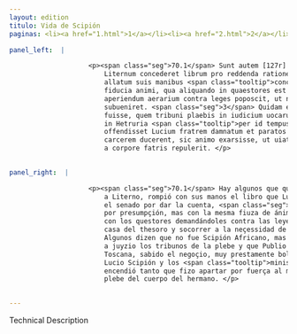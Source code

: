 ```yaml
---
layout: edition
titulo: Vida de Scipión
paginas: <li><a href="1.html">1</a></li><li><a href="2.html">2</a></li><li><a href="3.html">3</a></li><li><a href="4.html">4</a></li><li><a href="5.html">5</a></li><li><a href="6.html">6</a></li><li><a href="7.html">7</a></li><li><a href="8.html">8</a></li><li><a href="9.html">9</a></li><li><a href="10.html">10</a></li><li><a href="11.html">11</a></li><li><a href="12.html">12</a></li><li><a href="13.html">13</a></li><li><a href="14.html">14</a></li><li><a href="15.html">15</a></li><li><a href="16.html">16</a></li><li><a href="17.html">17</a></li><li><a href="18.html">18</a></li><li><a href="19.html">19</a></li><li><a href="20.html">20</a></li><li><a href="21.html">21</a></li><li><a href="22.html">22</a></li><li><a href="23.html">23</a></li><li><a href="24.html">24</a></li><li><a href="25.html">25</a></li><li><a href="26.html">26</a></li><li><a href="27.html">27</a></li><li><a href="28.html">28</a></li><li><a href="29.html">29</a></li><li><a href="30.html">30</a></li><li><a href="31.html">31</a></li><li><a href="32.html">32</a></li><li><a href="33.html">33</a></li><li><a href="34.html">34</a></li><li><a href="35.html">35</a></li><li><a href="36.html">36</a></li><li><a href="37.html">37</a></li><li><a href="38.html">38</a></li><li><a href="39.html">39</a></li><li><a href="40.html">40</a></li><li><a href="41.html">41</a></li><li><a href="42.html">42</a></li><li><a href="43.html">43</a></li><li><a href="44.html">44</a></li><li><a href="45.html">45</a></li><li><a href="46.html">46</a></li><li><a href="47.html">47</a></li><li><a href="48.html">48</a></li><li><a href="49.html">49</a></li><li><a href="50.html">50</a></li><li><a href="51.html">51</a></li><li><a href="52.html">52</a></li><li><a href="53.html">53</a></li><li><a href="54.html">54</a></li><li><a href="55.html">55</a></li><li><a href="56.html">56</a></li><li><a href="57.html">57</a></li><li><a href="58.html">58</a></li><li><a href="59.html">59</a></li><li><a href="60.html">60</a></li><li><a href="61.html">61</a></li><li><a href="62.html">62</a></li><li><a href="63.html">63</a></li><li><a href="64.html">64</a></li><li><a href="65.html">65</a></li><li><a href="66.html">66</a></li><li><a href="67.html">67</a></li><li><a href="68.html">68</a></li><li><a href="69.html">69</a></li><li><a href="70.html">70</a></li><li><a href="71.html">71</a></li><li><a href="72.html">72</a></li><li><a href="73.html">73</a></li><li><a href="74.html">74</a></li>

panel_left:  |

                    <p><span class="seg">70.1</span> Sunt autem [127r] qui uolunt Publium Scipionem priusquam
                        Liternum concederet librum pro reddenda ratione a L. fratre in senatum
                        allatum suis manibus <span class="tooltip">concerpsisse<span class="tooltiptext">compressisse #E #F #M #N #R #S #U #W #r #s comprexisse #P </span></span>, <span class="seg">2</span> atque id non fraude aut arrogantia fecisse, sed eadem
                        fiducia animi, qua aliquando in quaestores est usus, cum clauis ad
                        aperiendum aerarium contra leges poposcit, ut necessitati reipublicae
                        subueniret. <span class="seg">3</span> Quidam etiam dicunt non Aphricanum, sed Asiaticum
                        fuisse, quem tribuni plaebis in iudicium uocarunt, et Publium Scipionem, qui
                        in Hetruria <span class="tooltip">per id tempus erat legatus<span class="tooltiptext">erat legatus per id tempus #S </span></span>, hac re cognita, celeriter in urbem rediisse. 4 Et primo aduentu cum
                        offendisset Lucium fratrem damnatum et paratos ministros, qui eum uictum in
                        carcerem ducerent, sic animo exarsisse, ut uiatorem tribunosque plaebis uia
                        a corpore fatris repulerit. </p>
                

panel_right:  |

                    <p><span class="seg">70.1</span> Hay algunos que quieren dezir que Scipión, ante que se fuesse
                        a Literno, rompió con sus manos el libro que Lucio, su hermano, traxera en
                        el senado por dar la cuenta, <span class="seg">2</span> y que no lo fizo por engaño, nin
                        por presumpçión, mas con la mesma fiuza de ánimo de que algunas vezes usava
                        con los questores demandándoles contra las leyes las llaves para abrir la
                        casa del thesoro y socorrer a la neçessidad de la república. <span class="seg">3</span>
                        Algunos dizen que no fue Scipión Africano, mas el Asiático, al que llamaron
                        a juyzio los tribunos de la plebe y que Publio Scipión, entonçe legado en
                        Toscana, sabido el negoçio, muy prestamente bolvió a la <span class="tooltip">çibdad<span class="tooltiptext">çigdad  </span></span>. <span class="seg">4</span> Y quan llegava falló que avían condenado a su hermano
                        Lucio Scipión y los <span class="tooltip">ministros<span class="tooltiptext">minstros  </span></span> aparejados para le llevar atado a la cárçel, y que su ánimo se
                        encendió tanto que fizo apartar por fuerça al merino y a los tribunos de la
                        plebe del cuerpo del hermano. </p>
                

---
```


Technical Description 
